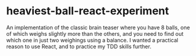 # heaviest-ball-react-experiment
An implementation of the classic brain teaser where you have 8 balls, one of which weighs slightly more than the others, and you need to find out which one in just two weighings using a balance. I wanted a practical reason to use React, and to practice my TDD skills further.
